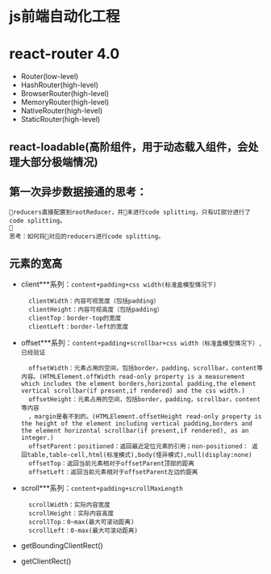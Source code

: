 # js前端自动化工程
# react-router 4.0

* Router(low-level)
* HashRouter(high-level)
* BrowserRouter(high-level)
* MemoryRouter(high-level)
* NativeRouter(high-level)
* StaticRouter(high-level)

## react-loadable(高阶组件，用于动态载入组件，会处理大部分极端情况)   

## 第一次异步数据接通的思考：

    reducers直接配置到rootReducer，并未进行code splitting，只有UI部分进行了 code splitting。
    
    思考：如何将对应的reducers进行code splitting。
## 元素的宽高
* client***系列：`content+padding+css width(标准盒模型情况下)`

        clientWidth：内容可视宽度（包括padding）
        clientHeight：内容可视高度（包括padding）
        clientTop：border-top的宽度
        clientLeft：border-left的宽度
* offset***系列：`content+padding+scrollbar+css width（标准盒模型情况下）,已经验证`

        offsetWidth：元素占用的空间，包括border，padding，scrollbar，content等内容。(HTMLElement.offWidth read-only property is a measurement which includes the element borders,horizontal padding,the element vertical scrollbar(if present,if rendered) and the css width.)
        offsetHeight：元素占用的空间，包括border，padding，scrollbar，content等内容
        ，margin是看不到的。(HTMLElement.offsetHeight read-only property is the height of the element including vertical padding,borders and the element horizontal scrollbar(if present,if rendered), as an integer.)
        offsetParent：positioned：返回最近定位元素的引用；non-positioned： 返回table,table-cell,html(标准模式),body(怪异模式),null(display:none)
        offsetTop：返回当前元素相对于offsetParent顶部的距离
        offsetLeft：返回当前元素相对于offsetParent左边的距离
* scroll***系列：`content+padding+scrollMaxLength`

        scrollWidth：实际内容宽度
        scrollHeight：实际内容高度
        scrollTop：0~max(最大可滚动距离)
        scrollLeft：0-max(最大可滚动距离)
* getBoundingClientRect()
* getClientRect()